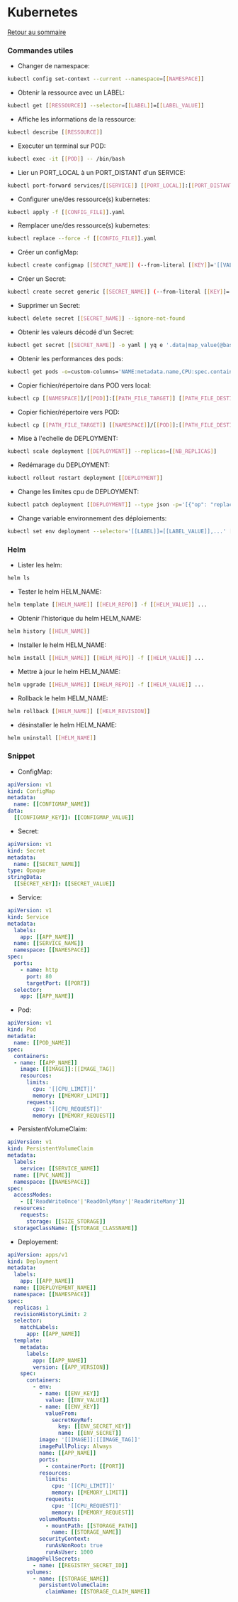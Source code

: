 # Kubernetes

[Retour au sommaire](docs/index)

### Commandes utiles
- Changer de namespace:
```bash
kubectl config set-context --current --namespace=[[NAMESPACE]]
```
- Obtenir la ressource avec un LABEL:
```bash
kubectl get [[RESSOURCE]] --selector=[[LABEL]]=[[LABEL_VALUE]]
```
- Affiche les informations de la ressource:
```bash
kubectl describe [[RESSOURCE]]
```
- Executer un terminal sur POD:
```bash
kubectl exec -it [[POD]] -- /bin/bash
```
- Lier un PORT_LOCAL à un PORT_DISTANT d'un SERVICE:
```bash
kubectl port-forward services/[[SERVICE]] [[PORT_LOCAL]]:[[PORT_DISTANT]]
```
- Configurer une/des ressource(s) kubernetes:
```bash
kubectl apply -f [[CONFIG_FILE]].yaml
```
- Remplacer une/des ressource(s) kubernetes:
```bash
kubectl replace --force -f [[CONFIG_FILE]].yaml
```
- Créer un configMap:
```bash
kubectl create configmap [[SECRET_NAME]] (--from-literal [[KEY]]='[[VALUE]]')|(--from-file [[FILE]])
```
- Créer un Secret:
```bash
kubectl create secret generic [[SECRET_NAME]] (--from-literal [[KEY]]='[[VALUE]]')|(--from-file=[[KEY]]=[[FILE]])
```
- Supprimer un Secret:
```bash
kubectl delete secret [[SECRET_NAME]] --ignore-not-found
```
- Obtenir les valeurs décodé d'un Secret:
```bash
kubectl get secret [[SECRET_NAME]] -o yaml | yq e '.data|map_value(@base64d)'
```
- Obtenir les performances des pods:
```bash
kubectl get pods -o=custom-columns='NAME:metadata.name,CPU:spec.containers[].resources.limits.cpu,RAM:spec.containers[].resources.limits.memory'
```
- Copier fichier/répertoire dans POD vers local:
```bash
kubectl cp [[NAMESPACE]]/[[POD]]:[[PATH_FILE_TARGET]] [[PATH_FILE_DESTINATION]]
```
- Copier fichier/répertoire vers POD:
```bash
kubectl cp [[PATH_FILE_TARGET]] [[NAMESPACE]]/[[POD]]:[[PATH_FILE_DESTINATION]]
```
- Mise à l'echelle de DEPLOYMENT:
```bash
kubectl scale deployment [[DEPLOYMENT]] --replicas=[[NB_REPLICAS]]
```
- Redémarage du DEPLOYMENT:
```bash
kubectl rollout restart deployment [[DEPLOYMENT]]
```
- Change les limites cpu de DEPLOYMENT:
```bash
kubectl patch deployment [[DEPLOYMENT]] --type json -p='[{"op": "replace", "path": "/spec/template/spec/containers/0/resources/limits/cpu", "value":"[[CPU_LIMIT]]"}]'
```
- Change variable environnement des déploiements:
```bash
kubectl set env deployment --selector='[[LABEL]]=[[LABEL_VALUE]],...' [[ENV]]=[[ENV_VALUE]] ...
```
### Helm
- Lister les helm:
```bash
helm ls
```
- Tester le helm HELM_NAME:
```bash
helm template [[HELM_NAME]] [[HELM_REPO]] -f [[HELM_VALUE]] ...
```
- Obtenir l'historique du helm HELM_NAME:
```bash
helm history [[HELM_NAME]]
```
- Installer le helm HELM_NAME:
```bash
helm install [[HELM_NAME]] [[HELM_REPO]] -f [[HELM_VALUE]] ...
```
- Mettre à jour le helm HELM_NAME:
```bash
helm upgrade [[HELM_NAME]] [[HELM_REPO]] -f [[HELM_VALUE]] ...
```
- Rollback le helm HELM_NAME:
```bash
helm rollback [[HELM_NAME]] [[HELM_REVISION]]
```
- désinstaller le helm HELM_NAME:
```bash
helm uninstall [[HELM_NAME]]
```

### Snippet
- ConfigMap:
```yml
apiVersion: v1
kind: ConfigMap
metadata:
  name: [[CONFIGMAP_NAME]]
data:
  [[CONFIGMAP_KEY]]: [[CONFIGMAP_VALUE]]
```
- Secret:
```yml
apiVersion: v1
kind: Secret
metadata:
  name: [[SECRET_NAME]]
type: Opaque
stringData:
  [[SECRET_KEY]]: [[SECRET_VALUE]]
```
- Service:
```yml
apiVersion: v1
kind: Service
metadata:
  labels:
    app: [[APP_NAME]]
  name: [[SERVICE_NAME]]
  namespace: [[NAMESPACE]]
spec:
  ports:
    - name: http
      port: 80
      targetPort: [[PORT]]
  selector:
    app: [[APP_NAME]]
```
- Pod:
```yml
apiVersion: v1
kind: Pod
metadata:
  name: [[POD_NAME]]
spec:
  containers:
  - name: [[APP_NAME]]
    image: [[IMAGE]]:[[IMAGE_TAG]]
    resources:
      limits:
        cpu: '[[CPU_LIMIT]]'
        memory: [[MEMORY_LIMIT]]
      requests:
        cpu: '[[CPU_REQUEST]]'
        memory: [[MEMORY_REQUEST]]
```
- PersistentVolumeClaim:
```yml
apiVersion: v1
kind: PersistentVolumeClaim
metadata:
  labels:
    service: [[SERVICE_NAME]]
  name: [[PVC_NAME]]
  namespace: [[NAMESPACE]]
spec:
  accessModes:
    - [['ReadWriteOnce'|'ReadOnlyMany'|'ReadWriteMany']]
  resources:
    requests:
      storage: [[SIZE_STORAGE]]
  storageClassName: [[STORAGE_CLASSNAME]]
```
- Deployement:
```yml
apiVersion: apps/v1
kind: Deployment
metadata:
  labels:
    app: [[APP_NAME]]
  name: [[DEPLOYEMENT_NAME]]
  namespace: [[NAMESPACE]]
spec:
  replicas: 1
  revisionHistoryLimit: 2
  selector:
    matchLabels:
      app: [[APP_NAME]]
  template:
    metadata:
      labels:
        app: [[APP_NAME]]
        version: [[APP_VERSION]]
    spec:
      containers:
        - env:
          - name: [[ENV_KEY]]
            value: [[ENV_VALUE]]
          - name: [[ENV_KEY]]
            valueFrom:
              secretKeyRef:
                key: [[ENV_SECRET_KEY]]
                name: [[ENV_SECRET]]
          image: '[[IMAGE]]:[[IMAGE_TAG]]'
          imagePullPolicy: Always
          name: [[APP_NAME]]
          ports:
            - containerPort: [[PORT]]
          resources:
            limits:
              cpu: '[[CPU_LIMIT]]'
              memory: [[MEMORY_LIMIT]]
            requests:
              cpu: '[[CPU_REQUEST]]'
              memory: [[MEMORY_REQUEST]]
          volumeMounts:
            - mountPath: [[STORAGE_PATH]]
              name: [[STORAGE_NAME]]
          securityContext:
            runAsNonRoot: true
            runAsUser: 1000
      imagePullSecrets:
        - name: [[REGISTRY_SECRET_ID]]
      volumes:
        - name: [[STORAGE_NAME]]
          persistentVolumeClaim:
            claimName: [[STORAGE_CLAIM_NAME]]
```
